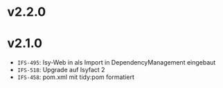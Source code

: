 # v2.2.0

# v2.1.0
- `IFS-495`: Isy-Web in als Import in DependencyManagement eingebaut
- `IFS-518`: Upgrade auf Isyfact 2
- `IFS-458`: pom.xml mit tidy:pom formatiert
